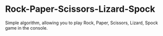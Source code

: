 # Rock-Paper-Scissors-Lizard-Spock
Simple algorithm, allowing you to play Rock, Paper, Scissors, Lizard, Spock game in the console.
